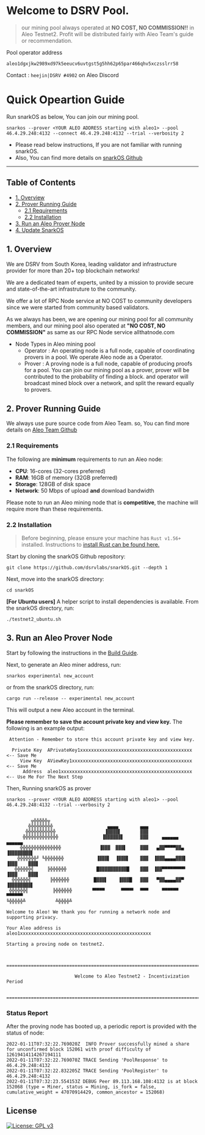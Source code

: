 

# Welcome to DSRV Pool.

>our mining pool always operated at **NO COST, NO COMMISSION!!** in Aleo Testnet2.
Profit will be distributed fairly with Aleo Team's guide or recommendation.

Pool operator address
```
aleo1dgxjkw2989xd97k5eeucv6uvtgst5g5hh62p65par466qhv5xczsslrr58
```
Contact : `heejin|DSRV #4902` on Aleo Discord

# Quick Opeartion Guide
Run snarkOS as below, You can join our mining pool.

```
snarkos --prover <YOUR ALEO ADDRESS starting with aleo1> --pool 46.4.29.248:4132 --connect 46.4.29.248:4132 --trial --verbosity 2
``` 
- Please read below instructions, If you are not familiar with running snarkOS.
- Also, You can find more details on [snarkOS Github](https://github.com/AleoHQ/snarkOS)

---

## <a name='TableofContents'></a>Table of Contents

* [1. Overview](#1-overview)
* [2. Prover Running Guide](#2-prover-running-guide)
    * [2.1 Requirements](#21-requirements)
    * [2.2 Installation](#22-installation)
* [3. Run an Aleo Prover Node](#3-run-an-aleo-prover-node)
* [4. Update SnarkOS](#4-update-snarkos)

## 1. Overview

 We are DSRV from South Korea, leading validator and infrastructure provider for more than 20+ top blockchain networks!

 We are a dedicated team of experts, united by a mission to provide secure and state-of-the-art infrastruture to the community.

 We offer a lot of RPC Node service at NO COST to community developers since we were started from community based validators.

 As we always has been, we are opening our mining pool for all community members, and our mining pool also operated at **"NO COST, NO COMMISSION"** as same as our RPC Node service allthatnode.com

- Node Types in Aleo mining pool
  - Operator : An operating node is a full node, capable of coordinating provers in a pool. We operate Aleo node as a Operator.
  - Prover : A proving node is a full node, capable of producing proofs for a pool.
You can join our mining pool as a prover, prover will be contributed to the probability of finding a block.
and operator will broadcast mined block over a network, and split the reward equally to provers.

## 2. Prover Running Guide

We always use pure source code from Aleo Team.
so, You can find more details on [Aleo Team Github](https://github.com/AleoHQ/snarkOS)

### 2.1 Requirements

The following are **minimum** requirements to run an Aleo node:
 - **CPU**: 16-cores (32-cores preferred)
 - **RAM**: 16GB of memory (32GB preferred)
 - **Storage**: 128GB of disk space
 - **Network**: 50 Mbps of upload **and** download bandwidth

Please note to run an Aleo mining node that is **competitive**, the machine will require more than these requirements.

### 2.2 Installation

> Before beginning, please ensure your machine has `Rust v1.56+` installed. Instructions to [install Rust can be found here.](https://www.rust-lang.org/tools/install)
>

Start by cloning the snarkOS Github repository:
```
git clone https://github.com/dsrvlabs/snarkOS.git --depth 1
```

Next, move into the snarkOS directory:
```
cd snarkOS
```

**[For Ubuntu users]** A helper script to install dependencies is available. From the snarkOS directory, run:
```
./testnet2_ubuntu.sh
```


## 3. Run an Aleo Prover Node

Start by following the instructions in the [Build Guide](#2-build-guide).

Next, to generate an Aleo miner address, run:
```
snarkos experimental new_account 
```
or from the snarkOS directory, run:
```
cargo run --release -- experimental new_account
```
This will output a new Aleo account in the terminal.

**Please remember to save the account private key and view key.** The following is an example output:
```
 Attention - Remember to store this account private key and view key.

  Private Key  APrivateKey1xxxxxxxxxxxxxxxxxxxxxxxxxxxxxxxxxxxxxxxxx  <-- Save Me
     View Key  AViewKey1xxxxxxxxxxxxxxxxxxxxxxxxxxxxxxxxxxxxxxxxxxxx  <-- Save Me
      Address  aleo1xxxxxxxxxxxxxxxxxxxxxxxxxxxxxxxxxxxxxxxxxxxxxxxx  <-- Use Me For The Next Step
```

Then, Running snarkOS as prover
```
snarkos --prover <YOUR ALEO ADDRESS starting with aleo1> --pool 46.4.29.248:4132 --trial --verbosity 2
```
```

         ╦╬╬╬╬╬╦
        ╬╬╬╬╬╬╬╬╬                    ▄▄▄▄        ▄▄▄
       ╬╬╬╬╬╬╬╬╬╬╬                  ▐▓▓▓▓▌       ▓▓▓
      ╬╬╬╬╬╬╬╬╬╬╬╬╬                ▐▓▓▓▓▓▓▌      ▓▓▓     ▄▄▄▄▄▄       ▄▄▄▄▄▄
     ╬╬╬╬╬╬╬╬╬╬╬╬╬╬╬              ▐▓▓▓  ▓▓▓▌     ▓▓▓   ▄▓▓▀▀▀▀▓▓▄   ▐▓▓▓▓▓▓▓▓▌
    ╬╬╬╬╬╬╬╜ ╙╬╬╬╬╬╬╬            ▐▓▓▓▌  ▐▓▓▓▌    ▓▓▓  ▐▓▓▓▄▄▄▄▓▓▓▌ ▐▓▓▓    ▓▓▓▌
   ╬╬╬╬╬╬╣     ╠╬╬╬╬╬╬           █▓▓▓▓▓▓▓▓▓▓█    ▓▓▓  ▐▓▓▀▀▀▀▀▀▀▀▘ ▐▓▓▓    ▓▓▓▌
  ╬╬╬╬╬╬╣       ╠╬╬╬╬╬╬         █▓▓▓▌    ▐▓▓▓█   ▓▓▓   ▀▓▓▄▄▄▄▓▓▀   ▐▓▓▓▓▓▓▓▓▌
 ╬╬╬╬╬╬╣         ╠╬╬╬╬╬╬       ▝▀▀▀▀      ▀▀▀▀▘  ▀▀▀     ▀▀▀▀▀▀       ▀▀▀▀▀▀
╚╬╬╬╬╬╩           ╩╬╬╬╬╩

Welcome to Aleo! We thank you for running a network node and supporting privacy.

Your Aleo address is aleo1xxxxxxxxxxxxxxxxxxxxxxxxxxxxxxxxxxxxxxxxxxxxxxxx

Starting a proving node on testnet2.


 ==================================================================================================

                         Welcome to Aleo Testnet2 - Incentivization Period

 ==================================================================================================

```

### Status Report

After the proving node has booted up, a periodic report is provided with the status of node:
```
2022-01-11T07:32:22.769020Z  INFO Prover successfully mined a share for unconfirmed block 152061 with proof difficulty of 12619414114267194111
2022-01-11T07:32:22.769070Z TRACE Sending 'PoolResponse' to 46.4.29.248:4132
2022-01-11T07:32:22.832205Z TRACE Sending 'PoolRegister' to 46.4.29.248:4132
2022-01-11T07:32:23.554153Z DEBUG Peer 89.113.168.108:4132 is at block 152068 (type = Miner, status = Mining, is_fork = false, cumulative_weight = 47070914429, common_ancestor = 152068)
```

## License

[![License: GPL v3](https://img.shields.io/badge/License-GPLv3-blue.svg)](./LICENSE.md)
